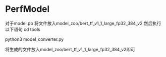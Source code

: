 # PerfModel


对于model.pb 将文件放入model_zoo/bert_tf_v1_1_large_fp32_384_v2
然后执行以下语句
cd tools



python3 model_converter.py

将生成的文件放入model_zoo/bert_tf_v1_1_large_fp32_384_v2即可
